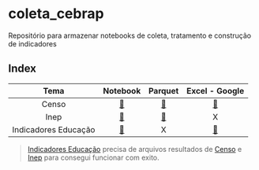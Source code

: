 # coleta_cebrap
Repositório para armazenar notebooks de coleta, tratamento e construção de indicadores

## Index
Tema|Notebook|Parquet|Excel - Google|
|:-:|:-:|:-:|:-:|
|Censo|[:link:][Censo-notebook]|[:link:][Censo-parquet]|[:link:][Censo-Excel-Google]|
|Inep|[:link:][Inep-notebook]|[:link:][Inep-parquet]|X|
|Indicadores Educação|[:link:][Indicadores-Educação-notebook]|X|[:link:][Indicadores-Educação-Excel-Google]|


[Censo-notebook]: https://github.com/sepep-pmsp/coleta_cebrap/blob/main/notebooks/%5Bprefeitura%5Dibge_censo_setor_censitario.ipynb
[Censo-parquet]: https://drive.google.com/file/d/1WNv6iCmwaJzcXZvR2eHJSUcJvLUgnB1p/view?usp=sharing
[Censo-Excel-Google]: https://docs.google.com/spreadsheets/d/1DmwjVZN6-JCkBcyCk9vjl8IHpKY3sJ4Q/edit?usp=sharing&ouid=115854210799010302684&rtpof=true&sd=true


[Inep-notebook]:https://github.com/sepep-pmsp/coleta_cebrap/blob/main/notebooks/%5Bprefeitura%5DCebrap_Coleta_de_dados_de_Educa%C3%A7%C3%A3o.ipynb
[Inep-parquet]: https://drive.google.com/file/d/1VCEejCcjFTEWfzPnCN4RWltAVZ3sZXxd/view?usp=sharing

[Indicadores-Educação-notebook]: https://github.com/sepep-pmsp/coleta_cebrap/blob/main/notebooks/%5Bprefeitura%5DCebrap_Indicadores_Educa%C3%A7%C3%A3o.ipynb
[Indicadores-Educação-Excel-Google]: https://docs.google.com/spreadsheets/d/1QhZWl12L0Zu5zb5YQt6hscLNxvo2DWwx/edit?usp=sharing&ouid=115854210799010302684&rtpof=true&sd=true


> [Indicadores Educação][Inep-notebook] precisa de arquivos resultados de [Censo][Censo-notebook] e [Inep][Inep-notebook] para consegui funcionar com exito.